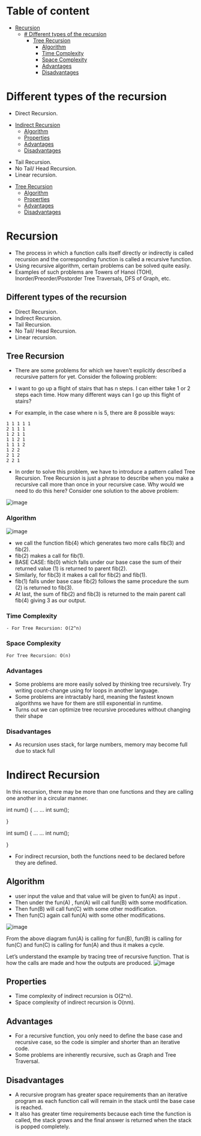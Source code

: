 # Table of content

- [Recursion](#recursion)
  - [# Different types of the recursion](#different-types-of-the-recursion)
    - [Tree Recursion](#tree-recursion)
      - [Algorithm](#algorithm)
      - [Time Complexity](#time-complexity)
      - [Space Complexity](#space-complexity)
      - [Advantages](#advantages)
      - [Disadvantages](#disadvantages)



# Different types of the recursion
* Direct Recursion.
- [Indirect Recursion](#indirect-recursion)
  - [Algorithm](#indirect-recursion)
  - [Properties](#indirect-recursion)
  - [Advantages](#indirect-recursion)
  - [Disadvantages](#indirect-recursion)
* Tail Recursion.
* No Tail/ Head Recursion.
* Linear recursion.
- [Tree Recursion](#tree-recursion)
  - [Algorithm](#algorithm)
  - [Properties](#properties)
  - [Advantages](#advantages)
  - [Disadvantages](#disadvantages)

# Recursion


- The process in which a function calls itself directly or indirectly is called recursion and the corresponding function is called a recursive function. 
- Using recursive algorithm, certain problems can be solved quite easily.
- Examples of such problems are Towers of Hanoi (TOH), Inorder/Preorder/Postorder Tree Traversals, DFS of Graph, etc.

## Different types of the recursion
- Direct Recursion.
- Indirect Recursion.
- Tail Recursion.
- No Tail/ Head Recursion.
- Linear recursion.


## Tree Recursion

- There are some problems for which we haven't explicitly described a recursive pattern for yet. Consider the following problem:
- I want to go up a flight of stairs that has n steps. I can either take 1 or 2 steps each time. How many different ways can I go up this flight of stairs?

- For example, in the case where n is 5, there are 8 possible ways:

```
1 1 1 1 1
2 1 1 1
1 2 1 1
1 1 2 1
1 1 1 2
1 2 2
2 1 2
2 2 1
```

- In order to solve this problem, we have to introduce a pattern called Tree Recursion. Tree Recursion is just a phrase to describe when you make a recursive call more than once in your recursive case. Why would we need to do this here? Consider one solution to the above problem:

![image](https://user-images.githubusercontent.com/100334178/165895477-0529fa51-0e9e-42ca-812f-0a4198877e63.png)


### Algorithm

![image](https://user-images.githubusercontent.com/100334178/165895307-45a41ced-b354-4c81-b3f5-595bd1dc73f1.png)

- we call the function fib(4) which generates two more calls fib(3) and fib(2).
- fib(2) makes a call for fib(1). 
- BASE CASE: fib(0) which falls under our base case the sum of their returned value (1) is returned to parent fib(2). 
- Similarly, for fib(3) it makes a call for fib(2) and fib(1).
- fib(1) falls under base case fib(2) follows the same procedure the sum (2) is returned to fib(3). 
- At last, the sum of fib(2) and fib(3) is returned to the main parent call fib(4) giving 3 as our output.
 
### Time Complexity
```
- For Tree Recursion: O(2^n) 
```

### Space Complexity 
```
For Tree Recursion: O(n)
```

### Advantages

- Some problems are more easily solved by thinking tree recursively. Try writing count-change using for loops in another language.
- Some problems are intractably hard, meaning the fastest known algorithms we have for them are still exponential in runtime.
- Turns out we can optimize tree recursive procedures without changing their shape

### Disadvantages

- As recursion uses stack, for large numbers, memory may become full due to stack full



# Indirect Recursion

 In this recursion, there may be more than one functions and they are calling one another in a circular manner.

int num()
{
	...
	...
	int sum();

}

int sum()
{
	...
	...
	int num();

}


* For indirect recursion, both the functions need to be declared before they are defined.

## Algorithm

* user input the value and that value will be given to fun(A) as input .
* Then under the fun(A) , fun(A) will call fun(B) with some modification.
* Then fun(B) will call fun(C) with some other modification.
* Then fun(C) again call fun(A) with some other modifications.

![image](https://user-images.githubusercontent.com/100334178/167283694-ce9a0db6-7856-4a47-a08c-93f713c976e2.png)


From the above diagram fun(A) is calling for fun(B), fun(B) is calling for fun(C) and fun(C) is calling for fun(A) and thus it makes a cycle.

Let’s understand the example by tracing tree of recursive function. That is how the calls are made and how the outputs are produced.
![image](https://user-images.githubusercontent.com/100334178/167283701-8fcbf238-ff9c-43d1-a596-0c2d0bde355d.png)

## Properties
* Time complexity of indirect recursion is O(2^n).
* Space complexity of indirect recursion is O(nm).

## Advantages
* For a recursive function, you only need to define the base case and recursive case, so the code is simpler and shorter than an iterative code.
* Some problems are inherently recursive, such as Graph and Tree Traversal.


## Disadvantages
* A recursive program has greater space requirements than an iterative program as each function call will remain in the stack until the base case is reached.
* It also has greater time requirements because each time the function is called, the stack grows and the final answer is returned when the stack is popped completely.
